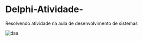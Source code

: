 # Delphi-Atividade-
Resolvendo atividade na aula de desenvolvimento de sistemas

![daa](https://user-images.githubusercontent.com/101216376/191622596-23c98896-e728-418e-a196-f86fab9a73b2.png)

